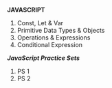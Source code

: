 <b>JAVASCRIPT</b>

<ol>
  <li>Const, Let & Var</li>
  <li>Primitive Data Types & Objects</li>
  <li>Operations & Expressions</li>
  <li>Conditional Expression</li>
</ol>


<b><i>JavaScript Practice Sets</i></b>

<ol>
  <li>PS 1</li>
  <li>PS 2</li>
</ol>
